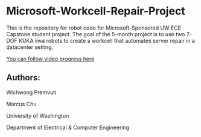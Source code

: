 # Microsoft-Workcell-Repair-Project
This is the repository for robot code for Microsoft-Sponsored UW ECE Capstone student project. The goal of the 5-month project is to use two 7-DOF KUKA iiwa robots to create a workcell that automates server repair in a datacenter setting. 


[You can follow video progress here](https://www.youtube.com/channel/UCuxifdvqcA12WCPKgT2MkxQ/videos)

## Authors:
Wichwong Premvuti

Marcus Chu
      



University of Washington

Department of Electrical & Computer Engineering
